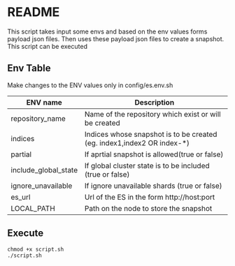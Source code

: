 # README

This script takes input some envs and based on the env values forms payload json files. Then uses these payload json files to create a snapshot. This script can be executed

## Env Table

Make changes to the ENV values only in config/es.env.sh

| ENV name | Description |
| - | - |
| repository_name | Name of the repository which exist or will be created |
| indices | Indices whose snapshot is to be created (eg. index1,index2 OR index-*) |
| partial | If aprtial snapshot is allowed(true or false) |
| include_global_state | If global cluster state is to be included (true or false) |
| ignore_unavailable | If ignore unavailable shards (true or false) |
| es_url | Url of the ES in the form http://host:port |
| LOCAL_PATH | Path on the node to store the snapshot |

## Execute 

```
chmod +x script.sh
./script.sh
```
